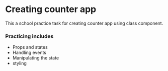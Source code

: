 # Creating counter app

This a school practice task for creating counter app using class component.

### Practicing includes

- Props and states
- Handling events
- Manipulating the state
- styling
